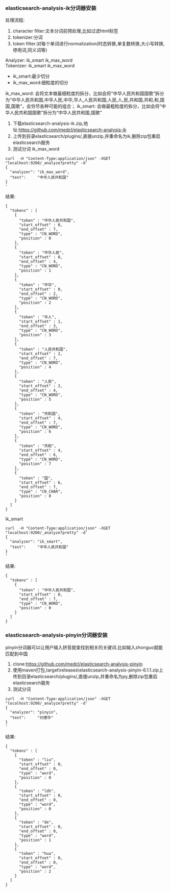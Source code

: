 ### elasticsearch-analysis-ik分词器安装

处理流程:
1. character filter:文本分词前预处理,比如过滤html标签
2. tokenizer:分词
3. token filter:对每个单词进行normalization(时态转换,单复数转换,大小写转换,停用词,同义词等)

Analyzer:  ik_smart  ik_max_word   
Tokenizer: ik_smart  ik_max_word  
* ik_smart:最少切分
* ik_max_word:细粒度的切分

ik_max_word: 会将文本做最细粒度的拆分，比如会将“中华人民共和国国歌”拆分为“中华人民共和国,中华人民,中华,华人,人民共和国,人民,人,民,共和国,共和,和,国国,国歌”，会穷尽各种可能的组合；
ik_smart: 会做最粗粒度的拆分，比如会将“中华人民共和国国歌”拆分为“中华人民共和国,国歌”

1. 下载elasticsearch-analysis-ik.zip,地址:https://github.com/medcl/elasticsearch-analysis-ik
2. 上传到目录elasticsearch/plugins/,直接unzip,并重命名为ik,删除zip包重启elasticsearch服务
3. 测试分词
ik_max_word
```
curl  -H "Content-Type:application/json" -XGET "localhost:9200/_analyze?pretty" -d'
{
  "analyzer": "ik_max_word",
  "text":     "中华人民共和国"
}
'
```
结果:
```
{
  "tokens" : [
    {
      "token" : "中华人民共和国",
      "start_offset" : 0,
      "end_offset" : 7,
      "type" : "CN_WORD",
      "position" : 0
    },
    {
      "token" : "中华人民",
      "start_offset" : 0,
      "end_offset" : 4,
      "type" : "CN_WORD",
      "position" : 1
    },
    {
      "token" : "中华",
      "start_offset" : 0,
      "end_offset" : 2,
      "type" : "CN_WORD",
      "position" : 2
    },
    {
      "token" : "华人",
      "start_offset" : 1,
      "end_offset" : 3,
      "type" : "CN_WORD",
      "position" : 3
    },
    {
      "token" : "人民共和国",
      "start_offset" : 2,
      "end_offset" : 7,
      "type" : "CN_WORD",
      "position" : 4
    },
    {
      "token" : "人民",
      "start_offset" : 2,
      "end_offset" : 4,
      "type" : "CN_WORD",
      "position" : 5
    },
    {
      "token" : "共和国",
      "start_offset" : 4,
      "end_offset" : 7,
      "type" : "CN_WORD",
      "position" : 6
    },
    {
      "token" : "共和",
      "start_offset" : 4,
      "end_offset" : 6,
      "type" : "CN_WORD",
      "position" : 7
    },
    {
      "token" : "国",
      "start_offset" : 6,
      "end_offset" : 7,
      "type" : "CN_CHAR",
      "position" : 8
    }
  ]
}
```
ik_smart
```
curl  -H "Content-Type:application/json" -XGET "localhost:9200/_analyze?pretty" -d'
{
  "analyzer": "ik_smart",
  "text":     "中华人民共和国"
}
'
```
结果:
```
{
  "tokens" : [
    {
      "token" : "中华人民共和国",
      "start_offset" : 0,
      "end_offset" : 7,
      "type" : "CN_WORD",
      "position" : 0
    }
  ]
}
```

### elasticsearch-analysis-pinyin分词器安装
pinyin分词器可以让用户输入拼音就查找到相关的关键词.比如输入zhonguo就能匹配到中国
1. clone:https://github.com/medcl/elasticsearch-analysis-pinyin
2. 使用maven打包,target\releases\elasticsearch-analysis-pinyin-6.1.1.zip上传到目录elasticsearch/plugins/,直接unzip,并重命名为py,删除zip包重启elasticsearch服务
3. 测试分词
```
curl  -H "Content-Type:application/json" -XGET "localhost:9200/_analyze?pretty" -d'
{
  "analyzer": "pinyin",
  "text":     "刘德华"
}
'
```
结果:
```
{
  "tokens" : [
    {
      "token" : "liu",
      "start_offset" : 0,
      "end_offset" : 0,
      "type" : "word",
      "position" : 0
    },
    {
      "token" : "ldh",
      "start_offset" : 0,
      "end_offset" : 0,
      "type" : "word",
      "position" : 0
    },
    {
      "token" : "de",
      "start_offset" : 0,
      "end_offset" : 0,
      "type" : "word",
      "position" : 1
    },
    {
      "token" : "hua",
      "start_offset" : 0,
      "end_offset" : 0,
      "type" : "word",
      "position" : 2
    }
  ]
}
```